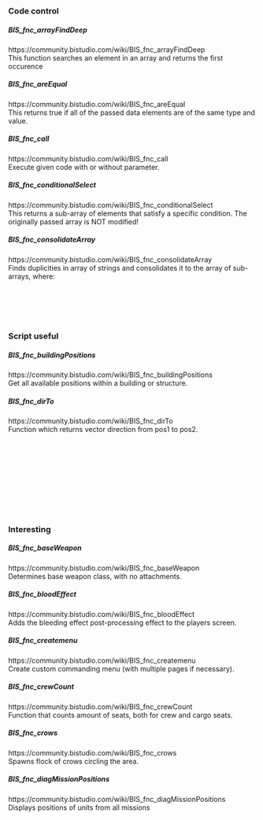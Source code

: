 <h3>Code control</h3>


<h5>BIS_fnc_arrayFindDeep</h5>
https://community.bistudio.com/wiki/BIS_fnc_arrayFindDeep
<br>This function searches an element in an array and returns the first occurence

<h5>BIS_fnc_areEqual</h5>
https://community.bistudio.com/wiki/BIS_fnc_areEqual
<br>This returns true if all of the passed data elements are of the same
type and value.

<h5>BIS_fnc_call</h5>
https://community.bistudio.com/wiki/BIS_fnc_call
<br>Execute given code with or without parameter.

<h5>BIS_fnc_conditionalSelect</h5>
https://community.bistudio.com/wiki/BIS_fnc_conditionalSelect
<br>This returns a sub-array of elements that satisfy a specific condition. The originally passed array is NOT modified!

<h5>BIS_fnc_consolidateArray</h5>
https://community.bistudio.com/wiki/BIS_fnc_consolidateArray
<br>Finds duplicities in array of strings and consolidates it to the array of sub-arrays, where:

<h5></h5>

<br>
<h5></h5>

<br>

<h3> Script useful </h3>


<h5>BIS_fnc_buildingPositions</h5>
https://community.bistudio.com/wiki/BIS_fnc_buildingPositions
<br>Get all available positions within a building or structure.

<h5>BIS_fnc_dirTo</h5>
https://community.bistudio.com/wiki/BIS_fnc_dirTo
<br>Function which returns vector direction from pos1 to pos2.

<h5></h5>

<br>
<h5></h5>

<br>
<h5></h5>

<br>
<h5></h5>

<br>


<h3> Interesting </h3>

<h5>BIS_fnc_baseWeapon</h5>
https://community.bistudio.com/wiki/BIS_fnc_baseWeapon
<br>Determines base weapon class, with no attachments.

<h5>BIS_fnc_bloodEffect</h5>
https://community.bistudio.com/wiki/BIS_fnc_bloodEffect
<br>Adds the bleeding effect post-processing effect to the players screen.

<h5>BIS_fnc_createmenu</h5>
https://community.bistudio.com/wiki/BIS_fnc_createmenu
<br>Create custom commanding menu (with multiple pages if necessary).

<h5>BIS_fnc_crewCount</h5>
https://community.bistudio.com/wiki/BIS_fnc_crewCount
<br>Function that counts amount of seats, both for crew and cargo seats.

<h5>BIS_fnc_crows</h5>
https://community.bistudio.com/wiki/BIS_fnc_crows
<br>Spawns flock of crows circling the area.

<h5>BIS_fnc_diagMissionPositions</h5>
https://community.bistudio.com/wiki/BIS_fnc_diagMissionPositions
<br>Displays positions of units from all missions



<h5></h5>

<br>


<h5></h5>

<br>


<h5></h5>

<br>

